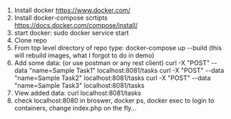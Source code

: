 1) Install docker https://www.docker.com/
2) Install docker-compose scrtipts https://docs.docker.com/compose/install/
3) start docker: sudo docker service start
4) Clone repo
5) From top level directory of repo type: docker-compose up --build    (this will rebuild images, what I forgot to do in demo)
6) Add some data:  (or use postman or any rest client)
curl -X "POST" --data "name=Sample Task1" localhost:8081/tasks
curl -X "POST" --data "name=Sample Task2" localhost:8081/tasks
curl -X "POST" --data "name=Sample Task3" localhost:8081/tasks
7) View added data:
curl localhost:8081/tasks
8) check localhost:8080 in broswer, docker ps, docker exec to login to containers, change index.php on the fly...
